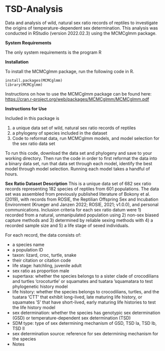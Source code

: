 # TSD-Analysis
Data and analysis of wild, natural sex ratio records of reptiles to investigate the origins of temperature-dependent sex determination. This analysis was conducted in RStudio (version 2022.02.3) using the MCMCglmm package. 


**System Requirements** 

The only system requirements is the program R

**Installation**

To install the MCMCglmm package, run the following code in R. 
```
install.packages(MCMCglmm)
library(MCMCglmm)
```
Instructions on how to use the MCMCglmm package can be found here: https://cran.r-project.org/web/packages/MCMCglmm/MCMCglmm.pdf

**Instructions for Use** 

Included in this package is 
1) a unique data set of wild, natural sex ratio records of reptiles
2) a phylogeny of species included in the dataset
3) Code to reformat data, run MCMCglmm models, and model selection for the sex ratio data set

To  run this code, download the data set and phylogeny and save to your working directory. Then run the code in order to first reformat the data into a binary data set, run that data set through each model, identify the best model through model selection. Running each model takes a handful of hours.

**Sex Ratio Dataset Description**
This is a unique data set of 682 sex ratio records representing 182 species of reptiles from 601 populations. The data set was assembled from previously published literature of Bokony et al. (2019), with records from ROSIE, the Reptilian Offspring Sex and Incubation Environment (Krueger and Janzen 2022; ROSIE, 2021; v1.0.0), and personal communications. Inclusion criteria for each sex ratio datum were 1) recorded from a natural, unmanipulated population using 2) non-sex biased capture methods and 3) determined by reliable sexing methods with 4) a recorded sample size and 5) a life stage of sexed individuals.

For each record, the data consists of:

-  a species name 
- a population ID
- taxon: lizard, croc, turtle, snake
- their citation or citation code
- life stage: hatchling, juvenile adult
- sex ratio as proportion male
- supertaxa: whether the species belongs to a sister clade of crocodilians and turtles ‘crocoturtle’ or squamates and tuatara ’squamatara to test phylogenetic history model
- life history: whether the species belongs to crocodilians, turtles, and the tuatara ‘CTT’ that exhibit long-lived, late maturing life history, or squamates ’S’ that have short-lived, early maturing life histories to test the life history model
- sex determination: whether the species has genotypic sex determination (GSD) or temperature-dependent sex determination (TSD)
- SDM type: type of sex determining mechanism of GSD, TSD Ia, TSD Ib, TSD II
- sex determination source: reference for sex determining mechanism for the species
- Notes
